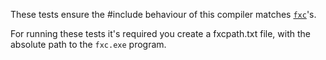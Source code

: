 These tests ensure the #include behaviour of this compiler matches [`fxc`](https://learn.microsoft.com/en-us/windows/win32/direct3dtools/fxc)'s.

For running these tests it's required you create a fxcpath.txt file, with the absolute path to the `fxc.exe` program.
